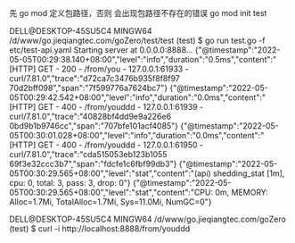 先 go mod 定义包路径，否则 会出现包路径不存在的错误
go mod init test

DELL@DESKTOP-45SU5C4 MINGW64 /d/www/go.jieqiangtec.com/goZero/test/test (test)
$ go run test.go -f etc/test-api.yaml
Starting server at 0.0.0.0:8888...
{"@timestamp":"2022-05-05T00:29:38.140+08:00","level":"info","duration":"0.5ms","content":"[HTTP] GET - 200 - /from/you - 127.0.0.1:61933 - curl/7.81.0","trace":"d72ca7c3476b935f8f8f97
70d2bff098","span":"7f599776a7624bc7"}
{"@timestamp":"2022-05-05T00:29:42.542+08:00","level":"info","duration":"0.0ms","content":"[HTTP] GET - 400 - /from/youddd - 127.0.0.1:61939 - curl/7.81.0","trace":"40828bf4dd9e9a226e6
0bd9b1b9746cc","span":"707bfe101acf4085"}
{"@timestamp":"2022-05-05T00:30:01.028+08:00","level":"info","duration":"0.0ms","content":"[HTTP] GET - 400 - /from/youddd - 127.0.0.1:61950 - curl/7.81.0","trace":"cda515053eb123b1055
69f3e32ccc3b7","span":"fdcfe1c6fbf99db3"}
{"@timestamp":"2022-05-05T00:30:29.565+08:00","level":"stat","content":"(api) shedding_stat [1m], cpu: 0, total: 3, pass: 3, drop: 0"}
{"@timestamp":"2022-05-05T00:30:29.565+08:00","level":"stat","content":"CPU: 0m, MEMORY: Alloc=1.7Mi, TotalAlloc=1.7Mi, Sys=11.0Mi, NumGC=0"}


DELL@DESKTOP-45SU5C4 MINGW64 /d/www/go.jieqiangtec.com/goZero (test)
$ curl -i http://localhost:8888/from/youddd

